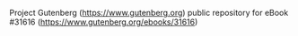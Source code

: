 Project Gutenberg (https://www.gutenberg.org) public repository for eBook #31616 (https://www.gutenberg.org/ebooks/31616)
